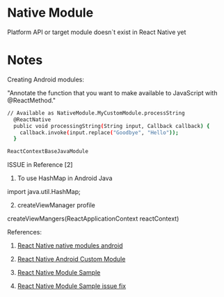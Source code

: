 # Native Module

Platform API or target module doesn`t exist in  React Native yet

# Notes

Creating Android modules:

"Annotate the function that you want to make available to JavaScript with @ReactMethod."

```bash
// Available as NativeModule.MyCustomModule.processString
  @ReactNative
  public void processingString(String input, Callback callback) {
    callback.invoke(input.replace("Goodbye", "Hello"));
  }
```

```bash
ReactContextBaseJavaModule
```

ISSUE in Reference [2]

1. To use HashMap in Android Java

import java.util.HashMap;

2. createViewManager profile

createViewMangers(ReactApplicationContext reactContext)

References:

1. [React Native native modules android](https://facebook.github.io/react-native/docs/native-modules-android.html#content)

2. [React Native Android Custom Module](https://medium.com/@awesomejerry/react-native-android-custom-module-819bd712bff5#.s6j98cnn6)

3. [React Native Module Sample](https://github.com/gs-akhan/react-native-modules)

4. [React Native Module Sample issue fix](https://github.com/facebook/react-native/issues/3075)
